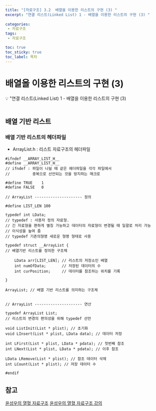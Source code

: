```yaml
---
title: "[자료구조] 3.2  배열을 이용한 리스트의 구현 (3) " 
excerpt: "연결 리스트(Linked List) 1 - 배열을 이용한 리스트의 구현 (3) "
 
categories:  
 - 자료구조
tags: 
 - 자료구조

toc: true
toc_sticky: true
toc_label: 목차
---
```

#  배열을 이용한 리스트의 구현 (3)

<aside>
💡 "연결 리스트(Linked List) 1  -  배열을 이용한 리스트의 구현 (3)
</aside>
<br>

## 배열 기반 리스트 
### 배열 기반 리스트의 헤더파일
- ArrayList.h :  리스트 자료구조의 헤더파일
```
#ifndef __ARRAY_LIST_H__ 
#define __ARRAY_LIST_H__
// ifndef : 파일이 나뉠 때 같은 헤더파일을 각각 파일에서 
//          중복으로 선언되는 것을 방지하는 매크로

#define TRUE	1
#define FALSE	0

// ArrayList --------------------- 정의

#define LIST_LEN 100

typedef int LData; 
// typedef : 사용자 정의 자료형. 
// 긴 자료형을 편하게 별칭 가능하고 데이터의 자료형이 변경될 때 일괄로 처리 가능 
// 이식성을 높여 줌
// typedef 기존의형명 새로운 형명 형태로 사용

typedef struct __ArrayList {
// 배열기반 리스트를 정의한 구조체

	LData arr[LIST_LEN]; // 리스트의 저장소인 배열
	int numOfData;       // 저장된 데이터의 수
	int curPosition;     // 데이터를 참조하는 위치를 기록

} 

ArrayList; // 배열 기반 리스트를 의미하는 구조체


// ArrayList --------------------- 연산

typedef ArrayList List; 
// 리스트의 변경의 편의성을 위해 typedef 선언

void ListInit(List * plist); // 초기화
void LInsert(List * plist, LData data); // 데이터 저장

int LFirst(List * plist, LData * pdata); // 첫번째 참조
int LNext(List * plist, LData * pdata); // 이후 참조

LData LRemove(List * plist); // 참조 데이터 삭제
int LCount(List * plist); // 저장 데이터 수

#endif

```


## 참고

[윤성우의 열혈 자료구조](https://book.naver.com/bookdb/book_detail.nhn?bid=6809127) 
[윤성우의 열혈 자료구조 강의](http://www.orentec.co.kr/teachlist/DA_ST_1/teach_sub1.php)
